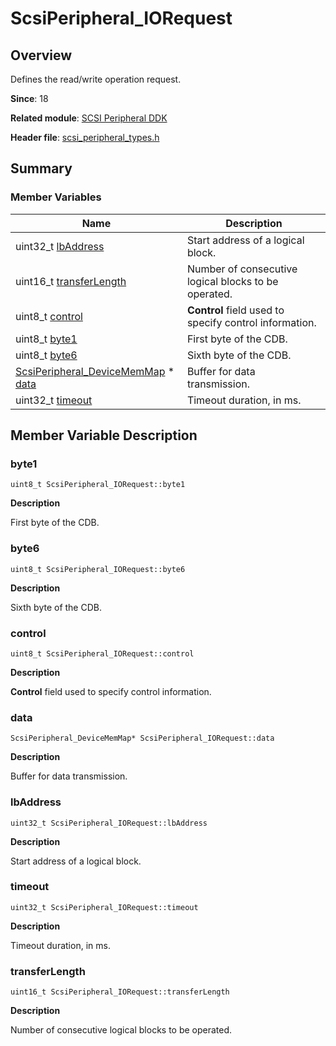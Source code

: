 # ScsiPeripheral_IORequest


## Overview

Defines the read/write operation request.

**Since**: 18

**Related module**: [SCSI Peripheral DDK](_s_c_s_i.md)

**Header file**: [scsi_peripheral_types.h](scsi__peripheral__types_8h.md)


## Summary


### Member Variables

| Name| Description| 
| -------- | -------- |
| uint32_t [lbAddress](#lbaddress) | Start address of a logical block.| 
| uint16_t [transferLength](#transferlength) | Number of consecutive logical blocks to be operated.| 
| uint8_t [control](#control) | **Control** field used to specify control information.| 
| uint8_t [byte1](#byte1) | First byte of the CDB.| 
| uint8_t [byte6](#byte6) | Sixth byte of the CDB.| 
| [ScsiPeripheral_DeviceMemMap](_scsi_peripheral___device_mem_map.md) \* [data](#data) | Buffer for data transmission.| 
| uint32_t [timeout](#timeout) | Timeout duration, in ms.| 


## Member Variable Description


### byte1

```
uint8_t ScsiPeripheral_IORequest::byte1
```

**Description**

First byte of the CDB.


### byte6

```
uint8_t ScsiPeripheral_IORequest::byte6
```

**Description**

Sixth byte of the CDB.


### control

```
uint8_t ScsiPeripheral_IORequest::control
```

**Description**

**Control** field used to specify control information.


### data

```
ScsiPeripheral_DeviceMemMap* ScsiPeripheral_IORequest::data
```

**Description**

Buffer for data transmission.


### lbAddress

```
uint32_t ScsiPeripheral_IORequest::lbAddress
```

**Description**

Start address of a logical block.


### timeout

```
uint32_t ScsiPeripheral_IORequest::timeout
```

**Description**

Timeout duration, in ms.


### transferLength

```
uint16_t ScsiPeripheral_IORequest::transferLength
```

**Description**

Number of consecutive logical blocks to be operated.
